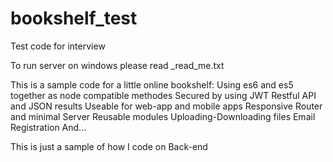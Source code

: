# bookshelf_test
Test code for interview

To run server on windows please read _read_me.txt

This is a sample code for a little online bookshelf:
  Using es6 and es5 together as node compatible methodes
  Secured by using JWT
  Restful API and JSON results
  Useable for web-app and mobile apps
  Responsive Router and minimal Server
  Reusable modules
  Uploading-Downloading files
  Email Registration
  And...

This is just a sample of how I code on Back-end

